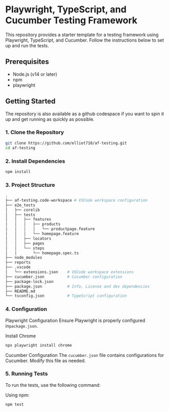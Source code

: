# Playwright, TypeScript, and Cucumber Testing Framework

This repository provides a starter template for a testing framework using Playwright, TypeScript, and Cucumber. Follow the instructions below to set up and run the tests.

## Prerequisites

- Node.js (v14 or later)
- npm
- playwright

## Getting Started


The repository is also available as a github codespace if you want to spin it up and get running as quickly as possible.

### 1. Clone the Repository

```bash
git clone https://github.com/elliot710/af-testing.git
cd af-testing
```

### 2. Install Dependencies

```bash
npm install
```

### 3. Project Structure

```bash
.
├── af-testing.code-workspace # VSCode workspace configuration
├── e2e_tests
│   ├── corelib
│   ├── tests
│   │   ├── features
│   │   │   ├── products
│   │   │   │   └── productpage.feature
│   │   │   └── homepage.feature
│   │   ├── locators
│   │   ├── pages
│   │   └── steps
│   │       └── homepage.spec.ts
├── node_modules
├── reports
├── .vscode
│   └── extensions.json    # VSCode workspace extensions
├── cucumber.json          # Cucumber configuration
├── package-lock.json
├── package.json           # Info, License and dev dependencies
├── README.md
└── tsconfig.json          # TypeScript configuration

```

### 4. Configuration

Playwright Configuration
Ensure Playwright is properly configured in`package.json`.

Install Chrome

```bash
npx playwright install chrome
```

Cucumber Configuration
The `cucumber.json` file contains configurations for Cucumber. Modify this file as needed.


### 5. Running Tests
To run the tests, use the following command:

Using npm:

```bash
npm test
```